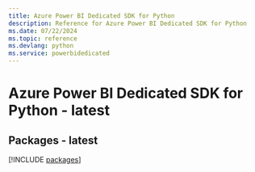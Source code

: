 ```yaml
---
title: Azure Power BI Dedicated SDK for Python
description: Reference for Azure Power BI Dedicated SDK for Python
ms.date: 07/22/2024
ms.topic: reference
ms.devlang: python
ms.service: powerbidedicated
---
```

# Azure Power BI Dedicated SDK for Python - latest
## Packages - latest
[!INCLUDE [packages](power-bi-dedicated-index.md)]